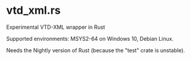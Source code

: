 # vtd_xml.rs
Experimental VTD-XML wrapper in Rust

Supported environments: MSYS2-64 on Windows 10, Debian Linux.

Needs the Nightly version of Rust (because the "test" crate is unstable).